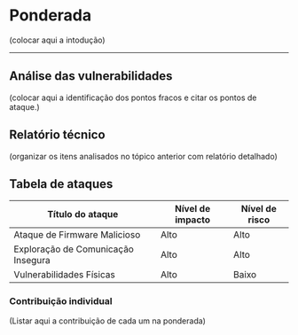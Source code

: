 # Ponderada

(colocar aqui a intodução)

-----

## Análise das vulnerabilidades
(colocar aqui a identificação dos pontos fracos e citar os pontos de ataque.)

## Relatório técnico
(organizar os itens analisados no tópico anterior com relatório detalhado)

## Tabela de ataques
| Título do ataque | Nível de impacto | Nível de risco  |
| --- | --- | --- |
| Ataque de Firmware Malicioso  | Alto | Alto |
| Exploração de Comunicação Insegura  | Alto |  Alto |
| Vulnerabilidades Físicas | Alto | Baixo |

### Contribuição individual
(Listar aqui a contribuição de cada um na ponderada)
